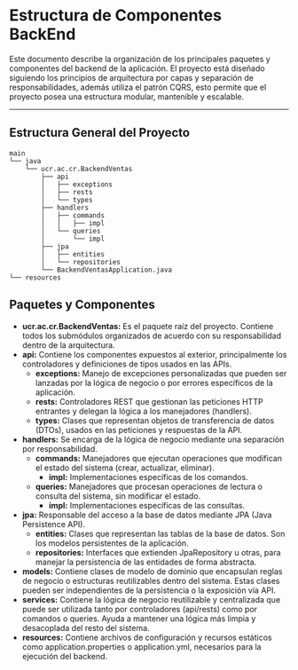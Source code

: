 # Estructura de Componentes BackEnd 

Este documento describe la organización de los principales paquetes y componentes del backend de la aplicación. El proyecto está diseñado siguiendo los principios de arquitectura por capas y separación de responsabilidades, además utiliza el patrón CQRS, esto permite que el proyecto posea una estructura modular, mantenible y escalable.

---

## Estructura General del Proyecto

```
main
└── java
    └── ucr.ac.cr.BackendVentas
        ├── api
        │   ├── exceptions
        │   ├── rests
        │   └── types
        ├── handlers
        │   ├── commands
        │   │   ├── impl     
        │   └── queries
        │       └── impl
        ├── jpa
        │   ├── entities
        │   └── repositories
        └── BackendVentasApplication.java
└── resources
```
## Paquetes y Componentes
- **ucr.ac.cr.BackendVentas:** Es el paquete raíz del proyecto. Contiene todos los submódulos organizados de acuerdo con su responsabilidad dentro de la arquitectura.
- **api:** Contiene los componentes expuestos al exterior, principalmente los controladores y definiciones de tipos usados en las APIs.
    - **exceptions:** Manejo de excepciones personalizadas que pueden ser lanzadas por la lógica de negocio o por errores específicos de la aplicación.
    - **rests:** Controladores REST que gestionan las peticiones HTTP entrantes y delegan la lógica a los manejadores (handlers).
    - **types:** Clases que representan objetos de transferencia de datos (DTOs), usados en las peticiones y respuestas de la API.
- **handlers:** Se encarga de la lógica de negocio mediante una separación por responsabilidad.
    - **commands:** Manejadores que ejecutan operaciones que modifican el estado del sistema (crear, actualizar, eliminar).
         - **impl:** Implementaciones específicas de los comandos.
    - **queries:** Manejadores que procesan operaciones de lectura o consulta del sistema, sin modificar el estado.
        - **impl:** Implementaciones específicas de las consultas.
- **jpa:** Responsable del acceso a la base de datos mediante JPA (Java Persistence API).
    - **entities:** Clases que representan las tablas de la base de datos. Son los modelos persistentes de la aplicación.
    - **repositories:** Interfaces que extienden JpaRepository u otras, para manejar la persistencia de las entidades de forma abstracta.
- **models:** Contiene clases de modelo de dominio que encapsulan reglas de negocio o estructuras reutilizables dentro del sistema. Estas clases pueden ser independientes de la persistencia o la exposición vía API.
- **services:** Contiene la lógica de negocio reutilizable y centralizada que puede ser utilizada tanto por controladores (api/rests) como por comandos o queries. Ayuda a mantener una lógica más limpia y desacoplada del resto del sistema.
- **resources:** Contiene archivos de configuración y recursos estáticos como application.properties o application.yml, necesarios para la ejecución del backend.
